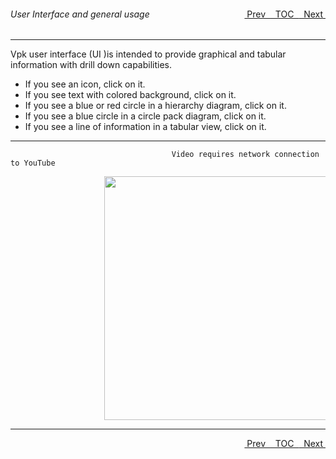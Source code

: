 <topicKey generalusage/>
<topicBack id="topicNext" link="overview"/>
<topicNext id="topicBack" link="gettingstarted"/>

<a style="float: right;" href="javascript:docNextTopic()">&nbsp;&nbsp;Next&nbsp;<i class="fas fa-lg fa-arrow-right"></i></a>
<a style="float: right;" href="javascript:docNextTopic('toc')">&nbsp;&nbsp;TOC&nbsp;&nbsp;</a>
<a style="float: right;" href="javascript:docPrevTopic()"><i class="fas fa-lg fa-arrow-left"></i>&nbsp;Prev&nbsp;&nbsp;</a>

###### User Interface and general usage 
---

Vpk user interface (UI )is intended to provide graphical and tabular information with drill down capabilities.  

- If you see an icon, click on it. 
- If you see text with colored background, click on it.
- If you see a blue or red circle in a hierarchy diagram, click on it.
- If you see a blue circle in a circle pack diagram, click on it.
- If you see a line of information in a tabular view, click on it.


---
```
                                    Video requires network connection to YouTube   
```

<div style="margin-left: 150px;">
    <img src="docs/docimages/videoComingSoon.png" width="700" height="390">
</div>

---

<a style="float: right;" href="javascript:docNextTopic()">&nbsp;&nbsp;Next&nbsp;<i class="fas fa-lg fa-arrow-right"></i></a>
<a style="float: right;" href="javascript:docNextTopic('toc')">&nbsp;&nbsp;TOC&nbsp;&nbsp;</a>
<a style="float: right;" href="javascript:docPrevTopic()"><i class="fas fa-lg fa-arrow-left"></i>&nbsp;Prev&nbsp;&nbsp;</a>
